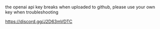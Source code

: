 

the openai api key breaks when uploaded to github, please use your own key when troubleshooting

https://discord.gg/J2D63mVDTC
